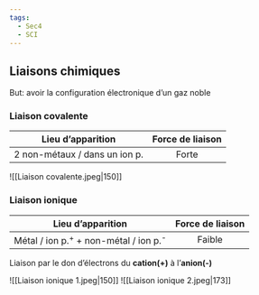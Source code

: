 ```yaml
---
tags:
  - Sec4
  - SCI
---
```


## Liaisons chimiques

But: avoir la configuration électronique d’un gaz noble

### Liaison covalente

|       Lieu d’apparition        | Force de liaison |
|:------------------------------:|:----------------:|
| 2 non-métaux / dans un ion p. |      Forte       |

![[Liaison covalente.jpeg|150]]

### Liaison ionique

|                       Lieu d’apparition                       | Force de liaison |
|:-------------------------------------------------------------:|:----------------:|
| Métal / ion p.<sup>+</sup> + non-métal / ion p.<sup>-</sup> |      Faible      |

Liaison par le don d’électrons du **cation(+)** à l’**anion(-)**

![[Liaison ionique 1.jpeg|150]] ![[Liaison ionique 2.jpeg|173]]